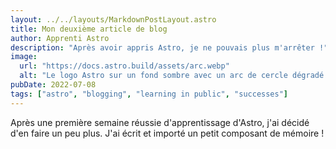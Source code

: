 ```yaml
---
layout: ../../layouts/MarkdownPostLayout.astro
title: Mon deuxième article de blog
author: Apprenti Astro
description: "Après avoir appris Astro, je ne pouvais plus m'arrêter !"
image:
  url: "https://docs.astro.build/assets/arc.webp"
  alt: "Le logo Astro sur un fond sombre avec un arc de cercle dégradé violet."
pubDate: 2022-07-08
tags: ["astro", "blogging", "learning in public", "successes"]
---
```


Après une première semaine réussie d'apprentissage d'Astro, j'ai décidé d'en faire un peu plus. J'ai écrit et importé un petit composant de mémoire !
